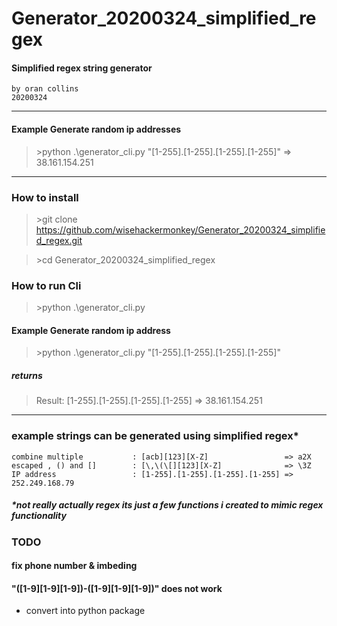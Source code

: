 # Generator_20200324_simplified_regex
#### Simplified regex string generator
```  
by oran collins
20200324
```
----------

#### Example Generate random ip addresses
> \>python .\generator_cli.py "[1-255].[1-255].[1-255].[1-255]" 
=> 38.161.154.251

----

### How to install
>\>git clone https://github.com/wisehackermonkey/Generator_20200324_simplified_regex.git

> \>cd Generator_20200324_simplified_regex


### How to run Cli
> \>python .\generator_cli.py <Command string> 

#### Example Generate random ip address
> \>python .\generator_cli.py "[1-255].[1-255].[1-255].[1-255]"

##### returns

> Result: [1-255].[1-255].[1-255].[1-255] => 38.161.154.251
--------
### example strings can be generated using simplified regex*

```
combine multiple           : [acb][123][X-Z]                 => a2X
escaped , () and []        : [\,\(\[][123][X-Z]              => \3Z
IP address                 : [1-255].[1-255].[1-255].[1-255] => 252.249.168.79
```

##### *not really actually regex its just a few functions i created to mimic regex functionality

### TODO

#### fix phone number & imbeding
#### "([1-9][1-9][1-9])-([1-9][1-9][1-9])" does not work
- convert into python package

```
